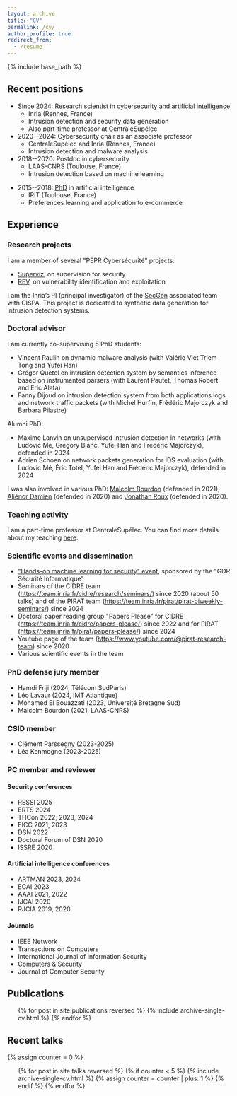 ```yaml
---
layout: archive
title: "CV"
permalink: /cv/
author_profile: true
redirect_from:
  - /resume
---
```


{% include base_path %}

## Recent positions
- Since 2024: Research scientist in cybersecurity and artificial intelligence
    - Inria (Rennes, France)
    - Intrusion detection and security data generation
    - Also part-time professor at CentraleSupélec
- 2020--2024: Cybersecurity chair as an associate professor
    - CentraleSupélec and Inria (Rennes, France)
    - Intrusion detection and malware analysis
- 2018--2020: Postdoc in cybersecurity
    - LAAS-CNRS (Toulouse, France)
    - Intrusion detection based on machine learning
* 2015--2018: [PhD](https://www.theses.fr/2018TOU30182) in artificial intelligence
    - IRIT (Toulouse, France)
    - Preferences learning and application to e-commerce

## Experience

### Research projects
I am a member of several "PEPR Cybersécurité" projects:
- [Superviz](https://files.inria.fr/superviz/), on supervision for security
- [REV](https://rev.s3.eurecom.fr/), on vulnerability identification and exploitation

I am the Inria’s PI (principal investigator) of the [SecGen](https://files.inria.fr/secgen) associated team with CISPA. This project is dedicated to synthetic data generation for intrusion detection systems.

### Doctoral advisor
I am currently co-supervising 5 PhD students:
- Vincent Raulin on dynamic malware analysis (with Valérie Viet Triem Tong and Yufei Han)
- Grégor Quetel on intrusion detection system by semantics inference based on instrumented parsers (with Laurent Pautet, Thomas Robert and Eric Alata)
- Fanny Dijoud on intrusion detection system from both applications logs and network traffic packets (with Michel Hurfin, Frédéric Majorczyk and Barbara Pilastre)

Alumni PhD:
- Maxime Lanvin on unsupervised intrusion detection in networks (with Ludovic Mé, Grégory Blanc, Yufei Han and Frédéric Majorczyk), defended in 2024
- Adrien Schoen on network packets generation for IDS evaluation (with Ludovic Mé, Éric Totel, Yufei Han and Frédéric Majorczyk), defended in 2024

I was also involved in various PhD: [Malcolm Bourdon](http://theses.fr/s261687) (defended in 2021), [Aliénor Damien](http://theses.fr/2020ISAT0001) (defended in 2020) and [Jonathan Roux](http://theses.fr/2020TOU30011) (defended in 2020).

### Teaching activity

I am a part-time professor at CentraleSupélec. You can find more details about my teaching [here](/teaching/).

### Scientific events and dissemination
- ["Hands-on machine learning for security" event](https://team.inria.fr/cidre/hands-on-machine-learning-for-security/), sponsored by the "GDR Sécurité Informatique"
- Seminars of the CIDRE team (<https://team.inria.fr/cidre/research/seminars/>) since 2020 (about 50 talks) and of the PIRAT team (<https://team.inria.fr/pirat/pirat-biweekly-seminars/>) since 2024
- Doctoral paper reading group "Papers Please" for CIDRE (<https://team.inria.fr/cidre/papers-please/>) since 2022 and for PIRAT (<https://team.inria.fr/pirat/papers-please/>) since 2024
- Youtube page of the team (<https://www.youtube.com/@pirat-research-team>) since 2020
- Various scientific events in the team

### PhD defense jury member
- Hamdi Friji (2024, Télécom SudParis)
- Léo Lavaur (2024, IMT Atlantique)
- Mohamed El Bouazzati (2023, Université Bretagne Sud)
- Malcolm Bourdon (2021, LAAS-CNRS)

### CSID member
- Clément Parssegny (2023-2025)
- Léa Kenmogne (2023-2025)

### PC member and reviewer

#### Security conferences
- RESSI 2025
- ERTS 2024
- THCon 2022, 2023, 2024
- EICC 2021, 2023
- DSN 2022
- Doctoral Forum of DSN 2020
- ISSRE 2020

#### Artificial intelligence conferences
- ARTMAN 2023, 2024
- ECAI 2023
- AAAI 2021, 2022
- IJCAI 2020
- RJCIA 2019, 2020

#### Journals
- IEEE Network
- Transactions on Computers
- International Journal of Information Security
- Computers & Security
- Journal of Computer Security

## Publications
  <ul>{% for post in site.publications reversed %}
    {% include archive-single-cv.html %}
  {% endfor %}</ul>

## Recent talks
  {% assign counter = 0 %}
  <ul>{% for post in site.talks reversed %}
    {% if counter < 5 %}
      {% include archive-single-cv.html %}
      {% assign counter = counter | plus: 1 %}
    {% endif %}
  {% endfor %}</ul>


